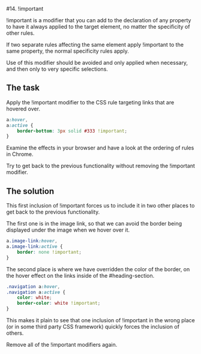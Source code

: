 #14. !important

!important is a modifier that you can add to the declaration of any property to have it always applied to the target element, no matter the specificity of other rules.


 
If two separate rules affecting the same element apply !important to the same property, the normal specificity rules apply.

Use of this modifier should be avoided and only applied when necessary, and then only to very specific selections.

## The task

Apply the !important modifier to the CSS rule targeting links that are hovered over.

```css
a:hover,
a:active {
    border-bottom: 3px solid #333 !important;
}
```

Examine the effects in your browser and have a look at the ordering of rules in Chrome.

Try to get back to the previous functionality without removing the !important modifier.

## The solution

This first inclusion of !important forces us to include it in two other places to get back to the previous functionality.

The first one is in the image link, so that we can avoid the border being displayed under the image when we hover over it.

```css
a.image-link:hover,
a.image-link:active {
    border: none !important;
}
```

The second place is where we have overridden the color of the border, on the hover effect on the links inside of the #heading-section.

```css
.navigation a:hover,
.navigation a:active {
    color: white;
    border-color: white !important;
}
```

This makes it plain to see that one inclusion of !important in the wrong place (or in some third party CSS framework) quickly forces the inclusion of others.

Remove all of the !important modifiers again. 
